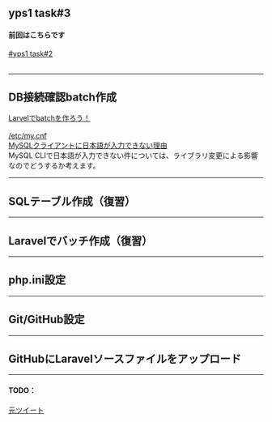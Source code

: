 ## yps1 task#3

#### 前回はこちらです
[#yps1 task#2](https://github.com/yotaro-ok/yps/blob/master/task_2.md)
<br>
<br>

***

## DB接続確認batch作成

[Larvelでbatchを作ろう！](https://twitter.com/yotaro__ok/status/1286722000291942400)
<br>
<br>
[/etc/my.cnf](https://github.com/yotaro-ok/yps/issues/3#issuecomment-663870888)
<br>
[MySQLクライアントに日本語が入力できない理由](https://developer.suzna.com/entry/2018/04/23/103928)
<br>
MySQL CLIで日本語が入力できない件については、ライブラリ変更による影響なのでどうするか考えます。

***

## SQLテーブル作成（復習）

***

## Laravelでバッチ作成（復習）

***

## php.ini設定

***

## Git/GitHub設定

***

## GitHubにLaravelソースファイルをアップロード

***

#### TODO：

[元ツイート](https://twitter.com/yotaro__ok/status/1289185995875745794)
